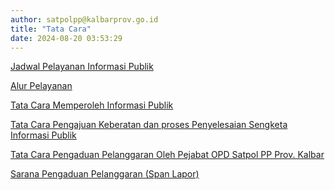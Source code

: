 ```yaml
---
author: satpolpp@kalbarprov.go.id
title: "Tata Cara"
date: 2024-08-20 03:53:29
---
```

<p><a href="/file/70GOcAlQG0DSXWMY2fAj.pdf">Jadwal Pelayanan Informasi Publik</a></p>

<p><a href="/images/UjbfmSVlNlQ4onpw9rOz.png">Alur Pelayanan</a></p>

<p><a href="/file/ibPGxXeFKM0n1RO7nhg7.pdf">Tata Cara Memperoleh Informasi Publik</a></p>

<p><a href="/file/SzCwIt149IcvjP0vDvzm.pdf">Tata Cara Pengajuan Keberatan dan proses Penyelesaian Sengketa Informasi Publik</a></p>

<p><a href="file/DxYh9Ziwfi7iZaHqItW5.pdf">Tata Cara Pengaduan Pelanggaran Oleh Pejabat OPD Satpol PP Prov. Kalbar</a></p>

<p><a href="https://www.lapor.go.id/">Sarana Pengaduan Pelanggaran (Span Lapor)</a></p>



<p></p>
